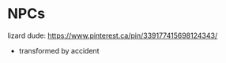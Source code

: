 NPCs
====

lizard dude:
https://www.pinterest.ca/pin/339177415698124343/
 - transformed by accident
 
 
